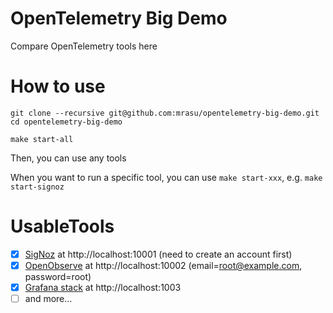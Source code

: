 # OpenTelemetry Big Demo

Compare OpenTelemetry tools here

# How to use

```shell
git clone --recursive git@github.com:mrasu/opentelemetry-big-demo.git
cd opentelemetry-big-demo

make start-all
```

Then, you can use any tools

When you want to run a specific tool, you can use `make start-xxx`, e.g. `make start-signoz`

# UsableTools

- [x] [SigNoz](https://signoz.io/) at http://localhost:10001 (need to create an account first)
- [x] [OpenObserve](https://openobserve.ai/) at http://localhost:10002 (email=root@example.com, password=root)
- [x] [Grafana stack](https://grafana.com/) at http://localhost:1003
- [ ] and more...

